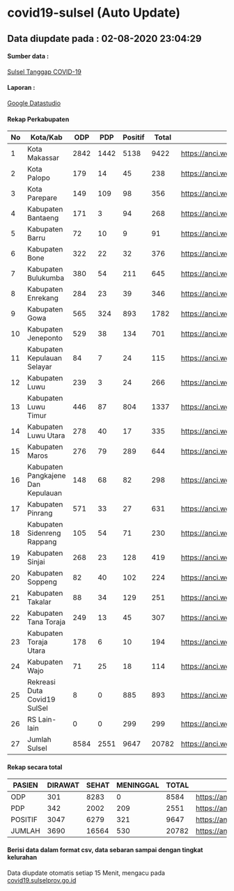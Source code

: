 
# covid19-sulsel (Auto Update)

## Data diupdate pada : 02-08-2020 23:04:29

#### Sumber data :
[Sulsel Tanggap COVID-19](https://covid19.sulselprov.go.id)

#### Laporan :
[Google Datastudio](https://datastudio.google.com/s/jythWGc1j4w)

#### Rekap Perkabupaten 
|No|Kota/Kab|ODP|PDP|Positif|Total|Link|
| --- | --- | --- | --- | --- | --- | --- |
|1|Kota Makassar|2842|1442|5138|9422|https://anci.web.id/cor/kota_makassar|
|2|Kota Palopo|179|14|45|238|https://anci.web.id/cor/kota_palopo|
|3|Kota Parepare|149|109|98|356|https://anci.web.id/cor/kota_parepare|
|4|Kabupaten Bantaeng|171|3|94|268|https://anci.web.id/cor/kabupaten_bantaeng|
|5|Kabupaten Barru|72|10|9|91|https://anci.web.id/cor/kabupaten_barru|
|6|Kabupaten Bone|322|22|32|376|https://anci.web.id/cor/kabupaten_bone|
|7|Kabupaten Bulukumba|380|54|211|645|https://anci.web.id/cor/kabupaten_bulukumba|
|8|Kabupaten Enrekang|284|23|39|346|https://anci.web.id/cor/kabupaten_enrekang|
|9|Kabupaten Gowa|565|324|893|1782|https://anci.web.id/cor/kabupaten_gowa|
|10|Kabupaten Jeneponto|529|38|134|701|https://anci.web.id/cor/kabupaten_jeneponto|
|11|Kabupaten Kepulauan Selayar|84|7|24|115|https://anci.web.id/cor/kabupaten_kepulauan_selayar|
|12|Kabupaten Luwu|239|3|24|266|https://anci.web.id/cor/kabupaten_luwu|
|13|Kabupaten Luwu Timur|446|87|804|1337|https://anci.web.id/cor/kabupaten_luwu_timur|
|14|Kabupaten Luwu Utara|278|40|17|335|https://anci.web.id/cor/kabupaten_luwu_utara|
|15|Kabupaten Maros|276|79|289|644|https://anci.web.id/cor/kabupaten_maros|
|16|Kabupaten Pangkajene Dan Kepulauan|148|68|82|298|https://anci.web.id/cor/kabupaten_pangkajene_dan_kepulauan|
|17|Kabupaten Pinrang|571|33|27|631|https://anci.web.id/cor/kabupaten_pinrang|
|18|Kabupaten Sidenreng Rappang|105|54|71|230|https://anci.web.id/cor/kabupaten_sidenreng_rappang|
|19|Kabupaten Sinjai|268|23|128|419|https://anci.web.id/cor/kabupaten_sinjai|
|20|Kabupaten Soppeng|82|40|102|224|https://anci.web.id/cor/kabupaten_soppeng|
|21|Kabupaten Takalar|88|34|129|251|https://anci.web.id/cor/kabupaten_takalar|
|22|Kabupaten Tana Toraja|249|13|45|307|https://anci.web.id/cor/kabupaten_tana_toraja|
|23|Kabupaten Toraja Utara|178|6|10|194|https://anci.web.id/cor/kabupaten_toraja_utara|
|24|Kabupaten Wajo|71|25|18|114|https://anci.web.id/cor/kabupaten_wajo|
|25|Rekreasi Duta Covid19 SulSel|8|0|885|893|https://anci.web.id/cor/rekreasi_duta_covid19_sulsel|
|26|RS Lain-lain|0|0|299|299|https://anci.web.id/cor/rs_lain-lain|
|27|Jumlah Sulsel|8584|2551|9647|20782|https://anci.web.id/cor/jumlah_sulsel|

#### Rekap secara total

| PASIEN | DIRAWAT | SEHAT | MENINGGAL | TOTAL | LINK |
| ---- | -------- | ---- | ---- |  ---- | ---- |
| ODP | 301 | 8283 | 0 | 8584 | https://anci.web.id/cor/odp_detail.html |
| PDP | 342 | 2002 | 209 | 2551 | https://anci.web.id/cor/pdp_detail.html |
| POSITIF | 3047 | 6279 | 321 | 9647 | https://anci.web.id/cor/positif_detail.html |
| JUMLAH | 3690 | 16564 | 530 | 20782 | https://anci.web.id/cor/jumlah_sulsel/ |

 
#### Berisi data dalam format csv, data sebaran sampai dengan tingkat kelurahan

Data diupdate otomatis setiap 15 Menit, mengacu pada [covid19.sulselprov.go.id](https://covid19.sulselprov.go.id)

